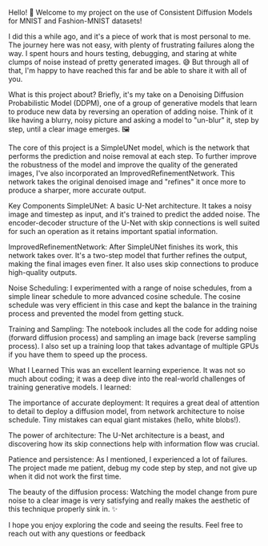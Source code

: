 Hello! 👋
Welcome to my project on the use of Consistent Diffusion Models for MNIST and Fashion-MNIST datasets!

I did this a while ago, and it's a piece of work that is most personal to me. The journey here was not easy, with plenty of frustrating failures along the way. I spent hours and hours testing, debugging, and staring at white clumps of noise instead of pretty generated images. 😅 But through all of that, I'm happy to have reached this far and be able to share it with all of you.

What is this project about?
Briefly, it's my take on a Denoising Diffusion Probabilistic Model (DDPM), one of a group of generative models that learn to produce new data by reversing an operation of adding noise. Think of it like having a blurry, noisy picture and asking a model to "un-blur" it, step by step, until a clear image emerges. 🖼️

The core of this project is a SimpleUNet model, which is the network that performs the prediction and noise removal at each step. To further improve the robustness of the model and improve the quality of the generated images, I've also incorporated an ImprovedRefinementNetwork. This network takes the original denoised image and "refines" it once more to produce a sharper, more accurate output.

Key Components
SimpleUNet: A basic U-Net architecture. It takes a noisy image and timestep as input, and it's trained to predict the added noise. The encoder-decoder structure of the U-Net with skip connections is well suited for such an operation as it retains important spatial information.

ImprovedRefinementNetwork: After SimpleUNet finishes its work, this network takes over. It's a two-step model that further refines the output, making the final images even finer. It also uses skip connections to produce high-quality outputs.

Noise Scheduling: I experimented with a range of noise schedules, from a simple linear schedule to more advanced cosine schedule. The cosine schedule was very efficient in this case and kept the balance in the training process and prevented the model from getting stuck.

Training and Sampling: The notebook includes all the code for adding noise (forward diffusion process) and sampling an image back (reverse sampling process). I also set up a training loop that takes advantage of multiple GPUs if you have them to speed up the process.

What I Learned
This was an excellent learning experience. It was not so much about coding; it was a deep dive into the real-world challenges of training generative models. I learned:

The importance of accurate deployment: It requires a great deal of attention to detail to deploy a diffusion model, from network architecture to noise schedule. Tiny mistakes can equal giant mistakes (hello, white blobs!).

The power of architecture: The U-Net architecture is a beast, and discovering how its skip connections help with information flow was crucial.

Patience and persistence: As I mentioned, I experienced a lot of failures. The project made me patient, debug my code step by step, and not give up when it did not work the first time.

The beauty of the diffusion process: Watching the model change from pure noise to a clear image is very satisfying and really makes the aesthetic of this technique properly sink in. ✨

I hope you enjoy exploring the code and seeing the results. Feel free to reach out with any questions or feedback
